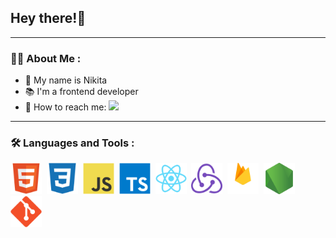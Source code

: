 <h2>Hey there!👋</h2>

---

### :man_technologist: About Me :

- :bearded_person: My name is Nikita
- :books: I'm a frontend developer
- :email: How to reach me: <a href="niklas.buk@gmail.com"><img src="https://img.shields.io/badge/Email-blue?logo=gmail&logoColor=red&style=for-the-badge" height="24px"/></a>

---

### :hammer_and_wrench: Languages and Tools :
<div>
  <img src="https://github.com/devicons/devicon/blob/master/icons/html5/html5-original.svg" title="HTML5" alt="HTML" width="50" height="50"/>&nbsp;
  <img src="https://github.com/devicons/devicon/blob/master/icons/css3/css3-plain.svg"  title="CSS3" alt="CSS" width="50" height="50"/>&nbsp;
  <img src="https://github.com/devicons/devicon/blob/master/icons/javascript/javascript-original.svg" title="JavaScript" alt="JavaScript" width="50" height="50"/>&nbsp;
  <img src="https://github.com/devicons/devicon/blob/master/icons/typescript/typescript-original.svg" title="TypeScript" alt="TypeScript" width="50" height="50"/>&nbsp;
  <img src="https://github.com/devicons/devicon/blob/master/icons/react/react-original.svg" title="React" alt="React" width="50" height="50"/>&nbsp;
  <img src="https://github.com/devicons/devicon/blob/master/icons/redux/redux-original.svg" title="Redux" alt="Redux " width="50" height="50"/>&nbsp;
  <img src="https://github.com/devicons/devicon/blob/master/icons/firebase/firebase-original-wordmark.svg" title="Firebase" alt="Firebase " width="50" height="50"/>&nbsp;
  <img src="https://github.com/devicons/devicon/blob/master/icons/nodejs/nodejs-original.svg" title="NodeJS" alt="NodeJS" width="50" height="50"/>&nbsp;
  <img src="https://github.com/devicons/devicon/blob/master/icons/git/git-original.svg" title="Git" **alt="Git" width="50" height="50"/>
</div>

<!-- ---

### :fire: My Stats :
[![Top Langs](https://github-readme-stats.vercel.app/api/top-langs/?username=NiklasBuk&layout=compact&theme=tokyonight&hide_border=true&border_radius=7.7)](https://github.com/anuraghazra/github-readme-stats)

[![GitHub Streak](http://github-readme-streak-stats.herokuapp.com?user=NiklasBuk&theme=tokyonight&hide_border=true&border_radius=7.7&date_format=j%20M%5B%20Y%5D)](https://git.io/streak-stats) -->

<!--
**NiklasBuk/NiklasBuk** is a ✨ _special_ ✨ repository because its `README.md` (this file) appears on your GitHub profile.

Here are some ideas to get you started:

- 🔭 I’m currently working on ...
- 🌱 I’m currently learning ...
- 👯 I’m looking to collaborate on ...
- 🤔 I’m looking for help with ...
- 💬 Ask me about ...
- 📫 How to reach me: ...
- 😄 Pronouns: ...
- ⚡ Fun fact: ...
-->
